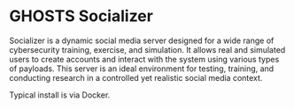 # GHOSTS Socializer

Socializer is a dynamic social media server designed for a wide range of cybersecurity training, exercise, and simulation. It allows real and simulated users to create accounts and interact with the system using various types of payloads. This server is an ideal environment for testing, training, and conducting research in a controlled yet realistic social media context.

Typical install is via Docker.
